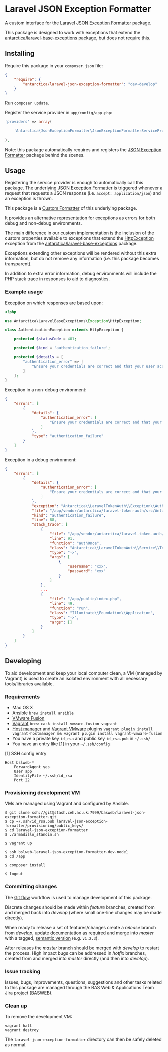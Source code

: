 # Laravel JSON Exception Formatter

A custom interface for the Laravel [JSON Exception Formatter](https://github.com/Radweb/JSON-Exception-Formatter) package.

This package is designed to work with exceptions that extend the [antarctica/laravel-base-exceptions](https://packagist.org/packages/antarctica/laravel-base-exceptions) package, but does not require this.

## Installing

Require this package in your `composer.json` file:

```json
{
	"require": {
		"antarctica/laravel-json-exception-formatter": "dev-develop"
	}
}
```

Run `composer update`.

Register the service provider in `app/config/app.php`:

```php
'providers' => array(

	'Antarctica\JsonExceptionFormatter\JsonExceptionFormatterServiceProvider',
	
),
```

Note: this package automatically requires and registers the [JSON Exception Formatter](https://github.com/Radweb/JSON-Exception-Formatter) package behind the scenes.

## Usage

Registering the service provider is enough to automatically call this package. The underlying [JSON Exception Formatter](https://github.com/Radweb/JSON-Exception-Formatter) is triggered whenever a request that requests a JSON response (i.e. `accept: application/json`) and an exception is thrown.

This package is a [Custom Formatter](https://github.com/Radweb/JSON-Exception-Formatter#custom-formatters) of this underlying package.

It provides an alternative representation for exceptions as errors for both debug and non-debug environments.

The main difference in our custom implementation is the inclusion of the custom properties available to exceptions that extend the [HttpException](https://github.com/antarctica/laravel-base-exceptions#httpexception) exception from the [antarctica/laravel-base-exceptions](https://packagist.org/packages/antarctica/laravel-base-exceptions) package.

Exceptions extending other exceptions will be rendered without this extra information, but do not remove any information (i.e. this package becomes transparent).

In addition to extra error information, debug environments will include the PHP stack trace in responses to aid to diagnostics.

### Example usage

Exception on which responses are based upon:

```php
<?php

use Antarctica\LaravelBaseExceptions\Exception\HttpException;

class AuthenticationException extends HttpException {

    protected $statusCode = 401;

    protected $kind = 'authentication_failure';

    protected $details = [
        "authentication_error" => [
            "Ensure your credentials are correct and that your user account is still active, or contact the maintainer of this API for assistance."
        ]
    ];
}
```

Exception in a non-debug environment:

```json
{
    "errors": [
        {
            "details": {
                "authentication_error": [
                    "Ensure your credentials are correct and that your user account is still active, or contact the maintainer of this API for assistance."
                ]
            },
            "type": "authentication_failure"
        }
    ]
}
```

Exception in a debug environment:

```json
{
    "errors": [
        {
            "details": {
                "authentication_error": [
                    "Ensure your credentials are correct and that your user account is still active, or contact the maintainer of this API for assistance."
                ]
            },
            "exception": "Antarctica\\LaravelTokenAuth\\Exception\\Auth\\AuthenticationException",
            "file": "/app/vendor/antarctica/laravel-token-auth/src/Antarctica/LaravelTokenAuth/Service/Token/TokenServiceJwtAuth.php",
            "kind": "authentication_failure",
            "line": 88,
            "stack_trace": [
                {
                    "file": "/app/vendor/antarctica/laravel-token-auth/src/Antarctica/LaravelTokenAuth/Service/TokenUser/TokenUserService.php",
                    "line": 91,
                    "function": "authOnce",
                    "class": "Antarctica\\LaravelTokenAuth\\Service\\Token\\TokenServiceJwtAuth",
                    "type": "->",
                    "args": [
                        {
                            "username": "xxx",
                            "password": "xxx"
                        }
                    ]
                },
                ...
                {
                    "file": "/app/public/index.php",
                    "line": 49,
                    "function": "run",
                    "class": "Illuminate\\Foundation\\Application",
                    "type": "->",
                    "args": []
                }
            ]
        }
    ]
}
```


## Developing

To aid development and keep your local computer clean, a VM (managed by Vagrant) is used to create an isolated environment with all necessary tools/libraries available.

### Requirements

* Mac OS X
* Ansible `brew install ansible`
* [VMware Fusion](http://vmware.com/fusion)
* [Vagrant](http://vagrantup.com) `brew cask install vmware-fusion vagrant`
* [Host manager](https://github.com/smdahlen/vagrant-hostmanager) and [Vagrant VMware](http://www.vagrantup.com/vmware) plugins `vagrant plugin install vagrant-hostmanager && vagrant plugin install vagrant-vmware-fusion`
* You have a private key `id_rsa` and public key `id_rsa.pub` in `~/.ssh/`
* You have an entry like [1] in your `~/.ssh/config`

[1] SSH config entry

```shell
Host bslweb-*
    ForwardAgent yes
    User app
    IdentityFile ~/.ssh/id_rsa
    Port 22
```

### Provisioning development VM

VMs are managed using Vagrant and configured by Ansible.

```shell
$ git clone ssh://git@stash.ceh.ac.uk:7999/basweb/laravel-json-exception-formatter.git
$ cp ~/.ssh/id_rsa.pub laravel-json-exception-formatter/provisioning/public_keys/
$ cd laravel-json-exception-formatter
$ ./armadillo_standin.sh

$ vagrant up

$ ssh bslweb-laravel-json-exception-formatter-dev-node1
$ cd /app

$ composer install

$ logout
```

### Committing changes

The [Git flow](https://github.com/fzaninotto/Faker#formatters) workflow is used to manage development of this package.

Discrete changes should be made within *feature* branches, created from and merged back into *develop* (where small one-line changes may be made directly).

When ready to release a set of features/changes create a *release* branch from *develop*, update documentation as required and merge into *master* with a tagged, [semantic version](http://semver.org/) (e.g. `v1.2.3`).

After releases the *master* branch should be merged with *develop* to restart the process. High impact bugs can be addressed in *hotfix* branches, created from and merged into *master* directly (and then into *develop*).

### Issue tracking

Issues, bugs, improvements, questions, suggestions and other tasks related to this package are managed through the BAS Web & Applications Team Jira project ([BASWEB](https://jira.ceh.ac.uk/browse/BASWEB)).

### Clean up

To remove the development VM:

```shell
vagrant halt
vagrant destroy
```

The `laravel-json-exception-formatter` directory can then be safely deleted as normal.

